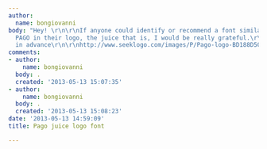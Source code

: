 ```yaml
---
author:
  name: bongiovanni
body: "Hey! \r\n\r\nIf anyone could identify or recommend a font similar to the letters
  PAGO in their logo, the juice that is, I would be really grateful.\r\n\r\nThanks
  in advance\r\n\r\nhttp://www.seeklogo.com/images/P/Pago-logo-BD188D505D-seeklogo.com.gif"
comments:
- author:
    name: bongiovanni
  body: .
  created: '2013-05-13 15:07:35'
- author:
    name: bongiovanni
  body: .
  created: '2013-05-13 15:08:23'
date: '2013-05-13 14:59:09'
title: Pago juice logo font

---
```

